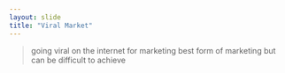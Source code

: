 ```yaml
---
layout: slide
title: "Viral Market"
---
```

> going viral on the internet for marketing 
> best form of marketing but can be difficult to achieve 

